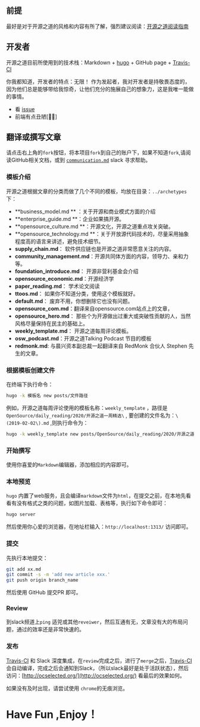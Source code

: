 ## 前提

最好是对于开源之道的风格和内容有所了解，强烈建议阅读：[开源之道阅读指南](http://ocselected.org/posts/ocselected-reading-guide/)

## 开发者

开源之道目前所使用到的技术栈：Markdown + [hugo](https://gohugo.io/) + GitHub page + [Travis-CI](https://travis-ci.org/)

你我都知道，开发者的特点：无限！ 作为发起者，我对开发者是持敬畏态度的，因为他们总是能够带给我惊奇，让他们充分的施展自己的想象力，这是我唯一能做的事情。

* 看 [issue](https://github.com/OCselected/ttoos/issues)
* 前端有点丑陋[🤦‍♂️]

## 翻译或撰写文章

请点击右上角的`fork`按钮，将本项目`fork`到自己的账户下，如果不知道`fork`,请阅读GitHub相关文档，或到 [ `communication.md`](communication.md) slack 寻求帮助。

### 模板介绍

开源之道根据文章的分类而做了几个不同的模板，均放在目录：`../archetypes` 下：

* **business_model.md ** ：关于开源和商业模式方面的介绍
* **enterprise_guide.md **：企业如果搞开源。
* **opensource_culture.md **：开源文化，开源之道重点攻关突破。
* **opensource_technology.md **：关于开放源代码技术的，尽量采用抽象程度高的语言来讲述，避免技术细节。
* **supply_chain.md**： 软件供应链也是开源之道非常愿意关注的内容。
* **community_management.md**：开源共同体方面的内容，领导力、亲和力等。
* **foundation_introduce.md**： 开源非营利基金会介绍
* **opensource_economic.md**：开源经济学
* **paper_reading.md**： 学术论文阅读
* **ttoos.md**： 如果你不知道分类，使用这个模板就好。
* **default.md**： 废弃不用，你想删除它也没有问题。
* **opensource_com.md**：翻译来自opensource.com站点上的文章，
* **opensource_hero.md**： 那些个为开源做出过重大或突破性贡献的人，当然风格尽量保持在民主的基础上。
* **weekly_template.md**： 开源之道每周评论模板。
* **osw_podcast.md**：开源之道Talking Podcast 节目的模板
* **redmonk.md**:  与晨兴资本副总裁一起翻译来自 RedMonk 合伙人 Stephen 先生的文章。

### 根据模板创建文件

在终端下执行命令：

```bash
hugo -k 模板名 new posts/文件路径
```

例如，开源之道每周评论使用的模板名称：`weekly_template` ，路径是 `OpenSource/daily_reading/2020/开源之道一周精选\` , 要创建的文件名为：`\(2019-02-02\).md` ,则执行命令为：

```bash
hugo -k weekly_template new posts/OpenSource/daily_reading/2020/开源之道一周精选\(2019-02-02\).md
```

### 开始撰写

使用你喜爱的`Markdown`编辑器，添加相应的内容即可。

### 本地预览

`hugo` 内置了web服务，且会编译`markdown`文件为`html`，在提交之前，在本地先看看有没有格式之类的问题，如图片加载、表格等，执行如下命令即可：

```bash
hugo server 
```

然后使用你心爱的浏览器，在地址栏输入：`http://localhost:1313/` 访问即可。

### 提交

先执行本地提交：

```bash
git add xx.md
git commit -s -m 'add new article xxx.'
git push origin branch_name
```

然后使用 GitHub 提交PR 即可。

### Review

到slack频道上`ping` 适兕或其他`reveiwer`，然后互通有无，文章没有大的布局问题，通过的效率还是非常快速的。

### 发布

[Travis-CI](https://travis-ci.org/) 和 Slack 深度集成，在`review`完成之后，进行了`merge`之后，[Travis-CI](https://travis-ci.org/)会自动编译，完成之后会通知到Slack，（所以slack最好是处于活跃状态），然后访问：[http://ocselected.org/](http://ocselected.org/) 看最后的效果如何。

如果没有及时出现，请尝试使用 `chrome`的无痕浏览。

# Have Fun ,Enjoy！